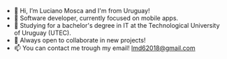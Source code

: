 - 👋 Hi, I’m Luciano Mosca and I'm from Uruguay!
- 👀 Software developer, currently focused on mobile apps.
- 🌱 Studying for a bachelor's degree in IT at the Technological University of Uruguay (UTEC).
- 💞️ Always open to collaborate in new projects!
- 📫 You can contact me trough my email! lmd62018@gmail.com

<!---
LucianoMosca/LucianoMosca is a ✨ special ✨ repository because its `README.md` (this file) appears on your GitHub profile.
You can click the Preview link to take a look at your changes.
--->
